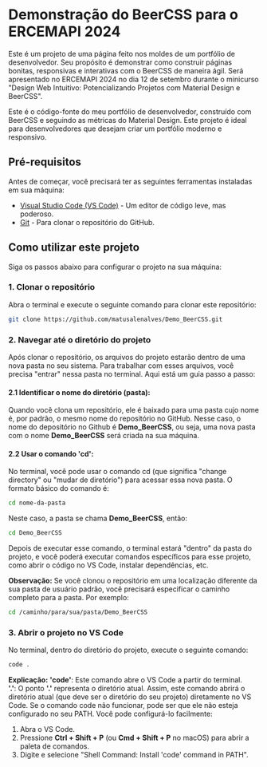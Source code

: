 # Demonstração do BeerCSS para o ERCEMAPI 2024

Este é um projeto de uma página feito nos moldes de um portfólio de desenvolvedor. Seu propósito é demonstrar como construir páginas bonitas, responsivas e interativas com o BeerCSS de maneira ágil. Será apresentado no ERCEMAPI 2024 no dia 12 de setembro durante o minicurso "Design Web Intuitivo: Potencializando Projetos com Material Design e BeerCSS".

Este é o código-fonte do meu portfólio de desenvolvedor, construído com BeerCSS e seguindo as métricas do Material Design. Este projeto é ideal para desenvolvedores que desejam criar um portfólio moderno e responsivo.

## Pré-requisitos

Antes de começar, você precisará ter as seguintes ferramentas instaladas em sua máquina:

- [Visual Studio Code (VS Code)](https://code.visualstudio.com/) - Um editor de código leve, mas poderoso.
- [Git](https://git-scm.com/) - Para clonar o repositório do GitHub.

## Como utilizar este projeto

Siga os passos abaixo para configurar o projeto na sua máquina:

### 1. Clonar o repositório

Abra o terminal e execute o seguinte comando para clonar este repositório:

```bash
git clone https://github.com/matusalenalves/Demo_BeerCSS.git
```

### 2. Navegar até o diretório do projeto

Após clonar o repositório, os arquivos do projeto estarão dentro de uma nova pasta no seu sistema. Para trabalhar com esses arquivos, você precisa "entrar" nessa pasta no terminal. Aqui está um guia passo a passo:

#### 2.1 Identificar o nome do diretório (pasta): 

Quando você clona um repositório, ele é baixado para uma pasta cujo nome é, por padrão, o mesmo nome do repositório no GitHub. Nesse caso, o nome do depositório no Github é **Demo_BeerCSS**, ou seja, uma nova pasta com o nome **Demo_BeerCSS** será criada na sua máquina.

#### 2.2 Usar o comando 'cd': 

No terminal, você pode usar o comando cd (que significa "change directory" ou "mudar de diretório") para acessar essa nova pasta. O formato básico do comando é:

```bash
cd nome-da-pasta
```

Neste caso, a pasta se chama **Demo_BeerCSS**, então: 

```bash
cd Demo_BeerCSS
```

Depois de executar esse comando, o terminal estará "dentro" da pasta do projeto, e você poderá executar comandos específicos para esse projeto, como abrir o código no VS Code, instalar dependências, etc.

**Observação:** Se você clonou o repositório em uma localização diferente da sua pasta de usuário padrão, você precisará especificar o caminho completo para a pasta. Por exemplo:

```bash
cd /caminho/para/sua/pasta/Demo_BeerCSS
```

### 3. Abrir o projeto no VS Code

No terminal, dentro do diretório do projeto, execute o seguinte comando:

```bash
code .
```
**Explicação:**
**'code'**: Este comando abre o VS Code a partir do terminal.    
**'.'**: O ponto **'.'** representa o diretório atual. Assim, este comando abrirá o diretório atual (que deve ser o diretório do seu projeto) diretamente no VS Code.
Se o comando code não funcionar, pode ser que ele não esteja configurado no seu PATH. Você pode configurá-lo facilmente:
1. Abra o VS Code.
2. Pressione **Ctrl + Shift + P** (ou **Cmd + Shift + P** no macOS) para abrir a paleta de comandos.
3. Digite e selecione "Shell Command: Install 'code' command in PATH".